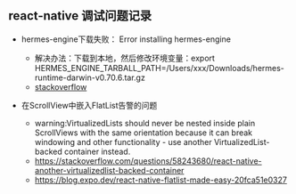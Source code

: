## react-native 调试问题记录

* hermes-engine下载失败： Error installing hermes-engine
    - 解决办法：下载到本地，然后修改环境变量：export HERMES_ENGINE_TARBALL_PATH=/Users/xxx/Downloads/hermes-runtime-darwin-v0.70.6.tar.gz
    - [stackoverflow](https://github.com/facebook/react-native/issues/31505)

* 在ScrollView中嵌入FlatList告警的问题
    - warning:VirtualizedLists should never be nested inside plain ScrollViews with the same orientation because it can break windowing and other functionality - use another VirtualizedList-backed container instead.
    - https://stackoverflow.com/questions/58243680/react-native-another-virtualizedlist-backed-container
    - https://blog.expo.dev/react-native-flatlist-made-easy-20fca51e0327


